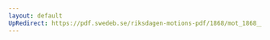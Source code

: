 ```yaml
---
layout: default
UpRedirect: https://pdf.swedeb.se/riksdagen-motions-pdf/1868/mot_1868__ak__00301/mot_1868__ak__00301_002.pdf
---
```

